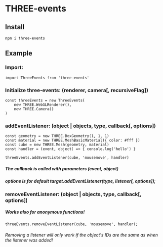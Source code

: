 # THREE-events
## Install
    npm i three-events
## Example
### Import:
    import ThreeEvents from 'three-events'
### Initialize three-events: (renderer, camera[, recursiveFlag])
    const threeEvents = new ThreeEvents(
        new THREE.WebGLRenderer(),
        new THREE.Camera()
    )
### addEventListener: (object | objects, type, callback[, options])
    const geometry = new THREE.BoxGeometry(1, 1, 1)
    const material = new THREE.MeshBasicMaterial({ color: #fff })
    const cube = new THREE.Mesh(geometry, material)
    const handler = (event, object) => { console.log('hello') }
	
    threeEvents.addEventListener(cube, 'mousemove', handler)
##### The callback is called with parameters (event, object)
##### options is for default target.addEventListener(type, listener[, *options*]);    
### removeEventListener: (object | objects, type, callback[, options])
##### Works also for anonymous functions!
    threeEvents.removeEventListener(cube, 'mousemove', handler);
###### Removing a listener will only work if the object's IDs are the same as when the listener was added!

